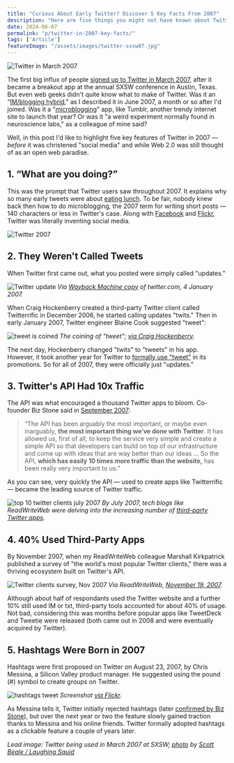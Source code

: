 ```yaml
---
title: "Curious About Early Twitter? Discover 5 Key Facts From 2007"
description: "Here are five things you might not have known about Twitter in 2007, the year it broke out as a leading social media tool. For starters, it was termed microblogging and the word 'tweet' wasn't yet common."
date: 2024-06-07
permalink: "p/twitter-in-2007-key-facts/"
tags: ['Article']
featureImage: "/assets/images/twitter-sxsw07.jpg"
---
```


![Twitter in March 2007](/assets/images/twitter-sxsw07.jpg)

The first big influx of people [signed up to Twitter in March 2007](/p/twitter-in-2007-the-open-platform/), after it became a breakout app at the annual SXSW conference in Austin, Texas. But even web geeks didn't quite know what to make of Twitter. Was it an “[IM/blogging hybrid](/p/022-web20-expo-2007/)," as I described it in June 2007, a month or so after I'd joined. Was it a "[microblogging](/p/the-golden-age-of-microblogging/)" app, like Tumblr, another trendy internet site to launch that year? Or was it "a weird experiment normally found in neuroscience labs," as a colleague of mine said?

Well, in this post I'd like to highlight five key features of Twitter in 2007 — *before* it was christened "social media" and while Web 2.0 was still thought of as an open web paradise.

## 1. “What are you doing?” 

This was the prompt that Twitter users saw throughout 2007. It explains why so many early tweets were about [eating lunch](https://slate.com/technology/2012/07/oldtweets-search-engine-finds-tweets-from-twitter-s-first-year.html). To be fair, nobody knew back then how to do microblogging, the 2007 term for writing short posts — 140 characters or less in Twitter's case. Along with [Facebook](/p/023-microsoft-mix-2007/) and [Flickr](/p/flickr-before-smartphones-and-instagram/), Twitter was literally inventing social media.

![Twitter 2007](/assets/images/twitter-20april2007.png)

## 2. They Weren't Called Tweets

When Twitter first came out, what you posted were simply called "updates." 

![Twitter update](/assets/images/twitter_update_jan07.png)
*Via [Wayback Machine copy](https://web.archive.org/web/20070104121900/http://twitter.com/) of twitter&#46;com, 4 January 2007.*

When Craig Hockenberry created a third-party Twitter client called Twitterrific in December 2006, he started calling updates "twits." Then in early January 2007, Twitter engineer Blaine Cook suggested "tweet":

![tweet is coined](/assets/images/tweet_jan07.png)
*The coining of "tweet"; [via Craig Hockenberry](https://furbo.org/2013/06/28/the-origin-of-tweet/).*

The next day, Hockenberry changed "twits" to "tweets" in his app. However, it took another year for Twitter to [formally use "tweet"](https://blog.x.com/official/en_us/a/2008/twitterapple.html) in its promotions. So for all of 2007, they were officially just "updates."

## 3. Twitter's API Had 10x Traffic

The API was what encouraged a thousand Twitter apps to bloom. Co-founder Biz Stone said in [September 2007](https://web.archive.org/web/20071217090541/http://www.readwriteweb.com/archives/twitter_open_platform_advantage.php): 

> “The API has been arguably the most important, or maybe even inarguably, **the most important thing we’ve done with Twitter**. It has allowed us, first of all, to keep the service very simple and create a simple API so that developers can build on top of our infrastructure and come up with ideas that are way better than our ideas ... So the API, **which has easily 10 times more traffic than the website,** has been really very important to us.”

As you can see, very quickly the API — used to create apps like Twitterrific — became the leading source of Twitter traffic.

![top 10 twitter clients july 2007](/assets/images/rww-top10-twitter-apps-july07.jpg)
*By July 2007, tech blogs like ReadWriteWeb were delving into the increasing number of [third-party Twitter apps](https://web.archive.org/web/20071219162003/http://www.readwriteweb.com/archives/top_10_twitter_apps.php).*

## 4. 40% Used Third-Party Apps

By November 2007, when my ReadWriteWeb colleague Marshall Kirkpatrick published a survey of "the world's most popular Twitter clients," there was a thriving ecosystem built on Twitter's API.

![Twitter clients survey, Nov 2007](/assets/images/rww-twitterclients-nov07.png)
*Via ReadWriteWeb, [November 19, 2007](https://web.archive.org/web/20071121042911/http://www.readwriteweb.com/archives/the_rww_guide_to_the_worlds_mo.php).*

Although about half of respondants used the Twitter website and a further 10% still used IM or txt, third-party tools accounted for about 40% of usage. Not bad, considering this was months before popular apps like TweetDeck and Tweetie were released (both came out in 2008 and were eventually acquired by Twitter).

## 5. Hashtags Were Born in 2007

Hashtags were first proposed on Twitter on August 23, 2007, by Chris Messina, a Silicon Valley product manager. He suggested using the pound (#) symbol to create groups on Twitter.

![hashtags tweet](/assets/images/1236321800_da02ac29e5_o.png)
*Screenshot [via Flickr](https://www.flickr.com/photos/factoryjoe/1236321800).*

As Messina tells it, Twitter initially rejected hashtags (later [confirmed by Biz Stone](https://blog.x.com/official/en_us/topics/product/2017/the-hashtag-at-ten-years-young.html?ref=onemanandhisblog.com)), but over the next year or two the feature slowly gained traction thanks to Messina and his online friends. Twitter formally adopted hashtags as a clickable feature a couple of years later.

*Lead image: Twitter being used in March 2007 at SXSW; [photo](https://www.flickr.com/photos/laughingsquid/420074166/) by [Scott Beale / Laughing Squid](http://laughingsquid.com/)*
